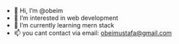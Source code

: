 - 👋 Hi, I’m @obeim
- 👀 I’m interested in web development
- 🌱 I’m currently learning mern stack
- 📫 you cant contact via email: obeimustafa@gmail.com

<!---
obeim/obeim is a ✨ special ✨ repository because its `README.md` (this file) appears on your GitHub profile.
You can click the Preview link to take a look at your changes.
--->
